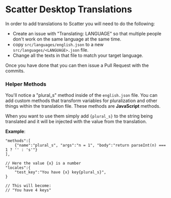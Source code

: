 # Scatter Desktop Translations

In order to add translations to Scatter you will need to do the following:
- Create an issue with "Translating: LANGUAGE" so that multiple people don't work on the same language at the same time.
- copy `src/languages/english.json` to a new `src/languages/<LANGUAGE>.json` file.
- Change all the texts in that file to match your target language.

Once you have done that you can then issue a Pull Request with the commits.


### Helper Methods

You'll notice a "plural_s" method inside of the `english.json` file.
You can add custom methods that transform variables for pluralization and other things within
the translation file. These methods are **JavaScript** methods.

When you want to use them simply add `{plural_s}` to the string being translated and it
will be injected with the value from the translation.

**Example**:

```
"methods":[
    {"name":"plural_s", "args":"n = 1", "body":"return parseInt(n) === 1 ? '' : 's'"}
],

// Here the value {x} is a number
"locales":{
    "test_key":"You have {x} key{plural_s}",
}

// This will become:
// "You have 4 keys"
```
